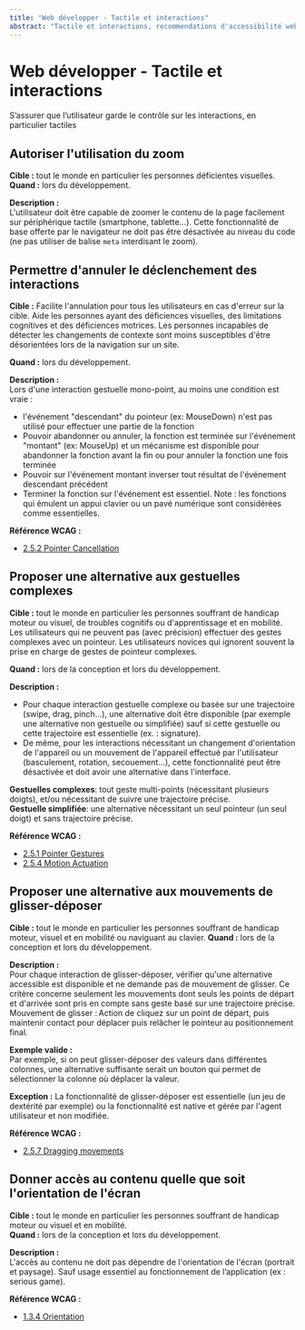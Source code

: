 ```yaml
---
title: "Web développer - Tactile et interactions"
abstract: "Tactile et interactions, recommendations d'accessibilité web lors du développement"
---
```


# Web développer - Tactile et interactions

<p class="lead">S’assurer que l’utilisateur garde le contrôle sur les interactions, en particulier tactiles</p>




## Autoriser l'utilisation du zoom

**Cible&nbsp;:** tout le monde en particulier les personnes déficientes visuelles.  
**Quand&nbsp;:** lors du développement.

**Description&nbsp;:**  
L'utilisateur doit être capable de zoomer le contenu de la page facilement sur périphérique tactile (smartphone, tablette...). Cette fonctionnalité de base offerte par le navigateur ne doit pas être désactivée au niveau du code (ne pas utiliser de balise `meta` interdisant le zoom).




## Permettre d'annuler le déclenchement des interactions

**Cible&nbsp;:** Facilite l'annulation pour tous les utilisateurs en cas d'erreur sur la cible.
Aide les personnes ayant des déficiences visuelles, des limitations cognitives et des déficiences motrices.
Les personnes incapables de détecter les changements de contexte sont moins susceptibles d'être désorientées lors de la navigation sur un site.

**Quand&nbsp;:** lors du développement.

**Description&nbsp;:**  
Lors d'une interaction gestuelle mono-point, au moins une condition est vraie :
- l'événement "descendant" du pointeur (ex: <span lang="en">MouseDown</span>) n'est pas utilisé pour effectuer une partie de la fonction
- Pouvoir abandonner ou annuler, la fonction est terminée sur l'événement "montant" (ex: <span lang="en">MouseUp</span>) et un mécanisme est disponible pour abandonner la fonction avant la fin ou pour annuler la fonction une fois terminée
- Pouvoir sur l'événement montant inverser tout résultat de l'événement descendant précédent
- Terminer la fonction sur l'événement est essentiel. Note : les fonctions qui émulent un appui clavier ou un pavé numérique sont considérées comme essentielles. 

**Référence <abbr>WCAG</abbr>&nbsp;:**  
- <a lang="en" href="https://www.w3.org/TR/WCAG21/#pointer-cancellation">2.5.2 Pointer Cancellation</a>




## Proposer une alternative aux gestuelles complexes
   
**Cible&nbsp;:** tout le monde en particulier les personnes souffrant de handicap moteur ou visuel, de troubles cognitifs ou d'apprentissage et en mobilité. Les utilisateurs qui ne peuvent pas (avec précision) effectuer des gestes complexes avec un pointeur. Les utilisateurs novices qui ignorent souvent la prise en charge de gestes de pointeur complexes. 

**Quand&nbsp;:** lors de la conception et lors du développement.

**Description&nbsp;:**  
- Pour chaque interaction gestuelle complexe ou basée sur une trajectoire (<span lang="en">swipe, drag, pinch</span>...), une alternative doit être disponible (par exemple une alternative non gestuelle ou simplifiée) sauf si cette gestuelle ou cette trajectoire est essentielle (ex. : signature).
- De même, pour les interactions nécessitant un changement d'orientation de l'appareil ou un mouvement de l'appareil effectué par l'utilisateur (basculement, rotation, secouement...),  cette fonctionnalité peut être désactivée et doit avoir une alternative dans l'interface.

**Gestuelles complexes**: tout geste multi-points (nécessitant plusieurs doigts), et/ou nécessitant de suivre une trajectoire précise.  
**Gestuelle simplifiée**: une alternative nécessitant un seul pointeur (un seul doigt) et sans trajectoire précise.

**Référence <abbr>WCAG</abbr>&nbsp;:**  
- <a lang="en" href="https://www.w3.org/TR/WCAG21/#pointer-gestures">2.5.1 Pointer Gestures</a>
- <a lang="en" href="https://www.w3.org/TR/WCAG21/#motion-actuation">2.5.4 Motion Actuation</a>

## Proposer une alternative aux mouvements de glisser-déposer 

**Cible&nbsp;:** tout le monde en particulier les personnes souffrant de handicap moteur, visuel et en mobilité ou naviguant au clavier. 
**Quand&nbsp;:** lors de la conception et lors du développement.

**Description&nbsp;:**  
Pour chaque interaction de glisser-déposer, vérifier qu'une alternative accessible est disponible et ne demande pas de mouvement de glisser. 
Ce critère concerne seulement les mouvements dont seuls les points de départ et d'arrivée sont pris en compte sans geste basé sur une trajectoire précise. 
Mouvement de glisser : Action de cliquez sur un point de départ, puis maintenir contact pour déplacer puis relâcher le pointeur au positionnement final. 

**Exemple valide&nbsp;:**  
Par exemple, si on peut glisser-déposer des valeurs dans différentes colonnes, une alternative suffisante serait un bouton qui permet de sélectionner la colonne où déplacer la valeur. 

**Exception&nbsp;:** 
La fonctionnalité de glisser-déposer est essentielle (un jeu de dextérité par exemple) ou la fonctionnalité est native et gérée par l'agent utilisateur et non modifiée. 

**Référence <abbr>WCAG</abbr>&nbsp;:**  
- <a lang="en" href="https://www.w3.org/WAI/WCAG22/Understanding/dragging-movements">2.5.7 Dragging movements</a>

## Donner accès au contenu quelle que soit l'orientation de l'écran
 
**Cible&nbsp;:** tout le monde en particulier les personnes souffrant de handicap moteur ou visuel et en mobilité.  
**Quand&nbsp;:** lors de la conception et lors du développement.

**Description&nbsp;:**  
L'accès au contenu ne doit pas dépendre de l'orientation de l'écran (portrait et paysage). Sauf usage essentiel au fonctionnement de l’application (ex : <span lang="en">serious game</span>).

**Référence <abbr>WCAG</abbr>&nbsp;:**  
- <a lang="en" href="https://www.w3.org/TR/WCAG21/#orientation">1.3.4 Orientation</a>
